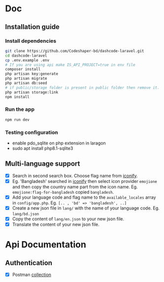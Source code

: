 # Doc
## Installation guide
### Install dependencies
```bash
git clone https://github.com/Codeshaper-bd/dashcode-laravel.git
cd dashcode-laravel
cp .env.example .env
# If you are using api make IS_API_PROJECT=true in env file
composer install
php artisan key:generate
php artisan migrate
php artisan db:seed
# if public/storage folder is present in public folder then remove it.
php artisan storage:link 
npm install
```
### Run the app
```bash
npm run dev
```

### Testing configuration
*  enable pdo_sqlite on php extension in laragon
* sudo apt install php8.1-sqlite3

## Multi-language support
- [x] Search in second search box. Choose flag name from [iconify](https://icon-sets.iconify.design/emojione/).
- [x] Eg. 'Bangladesh' searched in [iconify](https://icon-sets.iconify.design/emojione/) then select icon provider `emojione` and then copy the country name part from the icon name. Eg. `emojione:flag-for-bangladesh` copied `bangladesh`.
- [x] Add your language code and flag name to the `available_locales` array in `config/app.php`. Eg. `[.. , 'bd' => 'bangladesh', ..]`
- [x] Create a new json file in `lang/` with the name of your language code. Eg. `lang/bd.json`
- [x] Copy the content of `lang/en.json` to your new json file.
- [x] Translate the content of your new json file.

# Api Documentation
## Authentication
- [x] Postman [collection](https://api.postman.com/collections/24461563-44d29f80-f3c6-443d-b974-673814076daa?access_key=PMAT-01GJA5RV70QHN3434V13CKFCCW)
